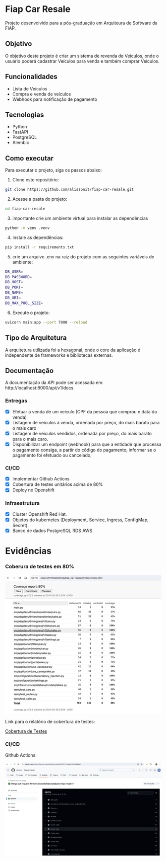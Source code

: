 # Fiap Car Resale
Projeto desenvolvido para a pós-graduação em Arquiteura de Software da FIAP.

## Objetivo
O objetivo deste projeto é criar um sistema de revenda de Veículos, onde o usuário poderá cadastrar Veículos para venda e também comprar Veículos.

## Funcionalidades
- Lista de Veículos
- Compra e venda de veículos
- Webhook para notificação de pagamento

## Tecnologias
- Python
- FastAPI
- PostgreSQL
- Alembic

## Como executar
Para executar o projeto, siga os passos abaixo:
1. Clone este repositório:
```bash
git clone https://github.com/alissonit/fiap-car-resale.git
```
2. Acesse a pasta do projeto:
```bash
cd fiap-car-resale
```

3. importante crie um ambiente virtual para instalar as dependências
```bash
python -m venv .venv
```

4. Instale as dependências:
```bash
pip install -r requirements.txt
```

5. crie um arquivo .env na raiz do projeto com as seguintes variáveis de ambiente:
```bash
DB_USER=
DB_PASSWORD=
DB_HOST=
DB_PORT=
DB_NAME=
DB_URI=
DB_MAX_POOL_SIZE=
```

6. Execute o projeto:
```bash
uvicorn main:app --port 7000 --reload
```

## Tipo de Arquitetura
A arquitetura utilizada foi a hexagonal, onde o core da aplicação é independente de frameworks e bibliotecas externas.

## Documentação
A documentação da API pode ser acessada em:
http://localhost:8000/api/v1/docs


### Entregas
- [x] Efetuar a venda de um veículo (CPF da pessoa que comprou e data da venda)
- [x] Listagem de veículos à venda, ordenada por preço, do mais barato para o mais caro
- [x] Listagem de veículos vendidos, ordenada por preço, do mais barato para o mais caro.
- [x] Disponibilizar um endpoint (webhook) para que a entidade que processa o pagamento
consiga, a partir do código do pagamento, informar se o pagamento foi efetuado ou
cancelado;

### CI/CD
- [x] Implementar Github Actions
- [x] Cobertura de testes unitários acima de 80%
- [x] Deploy no Openshift

### Infraestrutura
- [x] Cluster Openshift Red Hat.
- [x] Objetos do kubernetes (Deployment, Service, Ingress, ConfigMap, Secret).
- [x] Banco de dados PostgreSQL RDS AWS.

# Evidências

### Coberura de testes em 80%

![image](/images/fiap-car-resale-cov.png)

Link para o relatório de cobertura de testes:

[Cobertura de Testes](/tests/index.html)

### CI/CD

Github Actions:

![image](/images/actions.png)






